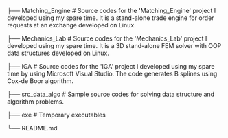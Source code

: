 ├── Matching_Engine   # Source codes for the 'Matching_Engine' project I developed using my spare time. It is a stand-alone trade engine for order requests at an exchange developed on Linux.

├── Mechanics_Lab     # Source codes for the 'Mechanics_Lab' project I developed using my spare time. It is a 3D stand-alone FEM solver with OOP data structures developed on Linux.

├── IGA               # Source codes for the 'IGA' project I developed using my spare time by using Microsoft Visual Studio. The code generates B splines using Cox-de Boor algorithm.

├── src_data_algo     # Sample source codes for solving data structure and algorithm problems. 

├── exe               # Temporary executables

└── README.md
